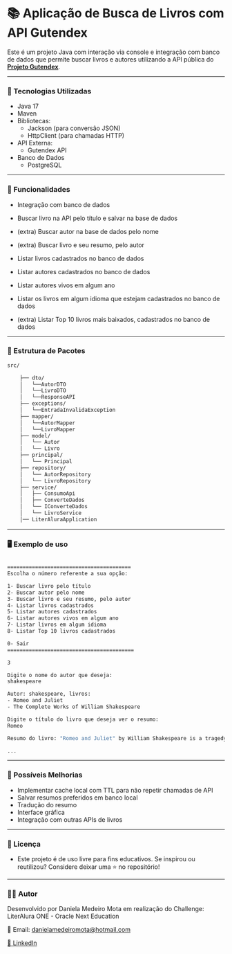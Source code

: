 # 📚 Aplicação de Busca de Livros com API Gutendex

Este é um projeto Java com interação via console e integração com banco de dados que permite buscar livros e autores utilizando a API pública do **[Projeto Gutendex](https://gutendex.com/)**.

---
### 🔧 Tecnologias Utilizadas

- Java 17
- Maven
- Bibliotecas:
  - Jackson (para conversão JSON)
  - HttpClient (para chamadas HTTP)
- API Externa:
  - Gutendex API
- Banco de Dados
  - PostgreSQL

---
### 📌 Funcionalidades

- Integração com banco de dados

- Buscar livro na API pelo título e salvar na base de dados
- (extra) Buscar autor na base de dados pelo nome
- (extra) Buscar livro e seu resumo, pelo autor
- Listar livros cadastrados no banco de dados
- Listar autores cadastrados no banco de dados
- Listar autores vivos em algum ano
- Listar os livros em algum idioma que estejam cadastrados no banco de dados
- (extra) Listar Top 10 livros mais baixados, cadastrados no banco de dados

---
### 🧱 Estrutura de Pacotes

```bash
src/

    ├── dto/                      
    │   └──AutorDTO
    │   └──LivroDTO
    │   └──ResponseAPI
    ├── exceptions/  
    │   └──EntradaInvalidaException
    ├── mapper/
    │   └──AutorMapper
    │   └──LivroMapper
    ├── model/                     
    │   └── Autor
    │   └── Livro
    ├── principal/
    │   └── Principal
    ├── repository/
    │   └── AutorRepository
    │   └── LivroRepository 
    ├── service/                  
    │   ├── ConsumoApi
    │   ├── ConverteDados  
    │   └── IConverteDados
    │   └── LivroService
    │── LiterAluraApplication 

```
---
### 🖥️ Exemplo de uso

``` bash

========================================
Escolha o número referente a sua opção:

1- Buscar livro pelo título
2- Buscar autor pelo nome
3- Buscar livro e seu resumo, pelo autor
4- Listar livros cadastrados
5- Listar autores cadastrados
6- Listar autores vivos em algum ano
7- Listar livros em algum idioma
8- Listar Top 10 livros cadastrados

0- Sair
=========================================

3

Digite o nome do autor que deseja: 
shakespeare

Autor: shakespeare, livros: 
- Romeo and Juliet
- The Complete Works of William Shakespeare

Digite o título do livro que deseja ver o resumo:
Romeo

Resumo do livro: "Romeo and Juliet" by William Shakespeare is a tragedy likely written during the late 16th century. The play centers on the intense love affair between two young lovers, Romeo Montague and Juliet Capulet, whose families are embroiled in a bitter feud. Their love, while passionate and profound, is met with adversities that ultimately lead to tragic consequences.  At the start of the play, a Prologue delivered by the Chorus sets the stage for the tale of forbidden love, revealing the familial conflict that surrounds Romeo and Juliet. The opening scenes depict a public brawl ignited by the feud between the Montagues and Capulets, showcasing the hostility that envelops their lives. As we are introduced to various characters such as Benvolio, Tybalt, and Mercutio, we learn of Romeo's unrequited love for Rosaline. However, this quickly changes when Romeo encounters Juliet at the Capulet ball, where they share a famous and romantic exchange, unwittingly falling in love with each other despite their families' bitter enmity. This initial encounter foreshadows the obstacles they will face as their love story unfolds amidst chaos and conflict. (This is an automatically generated summary.)

...
```
---
### 🧪 Possíveis Melhorias

- Implementar cache local com TTL para não repetir chamadas de API
- Salvar resumos preferidos em banco local
- Tradução do resumo 
- Interface gráfica
- Integração com outras APIs de livros

---
### 🧾 Licença

- Este projeto é de uso livre para fins educativos. Se inspirou ou reutilizou? Considere deixar uma ⭐ no repositório!
 
---
### 🧑‍💻 Autor

Desenvolvido por Daniela Medeiro Mota em realização do Challenge: LiterAlura ONE - Oracle Next Education

📧 Email: danielamedeiromota@hotmail.com

[🔗 LinkedIn](https://www.linkedin.com/in/danielammota/)